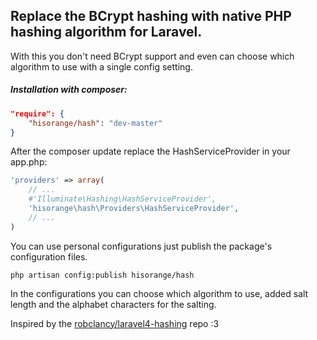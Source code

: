 ## Replace the BCrypt hashing with native PHP hashing algorithm for Laravel.

With this you don't need BCrypt support and even can choose which algorithm to use with a single config setting.

##### Installation with composer:

```json
"require": {
	"hisorange/hash": "dev-master"
}
```

After the composer update replace the HashServiceProvider in your app.php:

```php
'providers'	=> array(
	// ...
	#'Illuminate\Hashing\HashServiceProvider',
	'hisorange\hash\Providers\HashServiceProvider',
	// ...
)
```

You can use personal configurations just publish the package's configuration files.

```
php artisan config:publish hisorange/hash
```

In the configurations you can choose which algorithm to use, added salt length and the alphabet characters for the salting.

Inspired by the [robclancy/laravel4-hashing](https://github.com/robclancy/laravel4-hashing) repo :3
